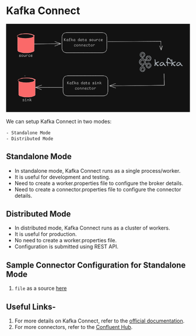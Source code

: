 # Kafka Connect

![ScreenShot](/images/kafka-connect-arch.PNG?raw=true)

We can setup Kafka Connect in two modes:
   
    - Standalone Mode
    - Distributed Mode

## Standalone Mode
- In standalone mode, Kafka Connect runs as a single process/worker.
- It is useful for development and testing.
- Need to create a worker.properties file to configure the broker details.
- Need to create a connector.properties file to configure the connector details.

## Distributed Mode
- In distributed mode, Kafka Connect runs as a cluster of workers.
- It is useful for production.
- No need to create a worker.properties file.
- Configuration is submitted using REST API.


## Sample Connector Configuration for Standalone Mode
1. `file` as a source [here]()


## Useful Links-
1. For more details on Kafka Connect, refer to the [official documentation](https://docs.confluent.io/current/connect/index.html).
2. For more connectors, refer to the [Confluent Hub](https://www.confluent.io/hub/).


